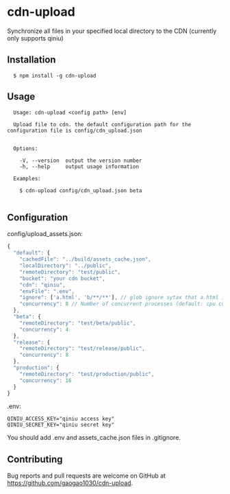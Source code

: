 # cdn-upload

Synchronize all files in your specified local directory to the CDN (currently only supports qiniu)

## Installation

```
  $ npm install -g cdn-upload
```

## Usage

```
  Usage: cdn-upload <config path> [env]

  Upload file to cdn. the default configuration path for the configuration file is config/cdn_upload.json


  Options:

    -V, --version  output the version number
    -h, --help     output usage information

  Examples:

    $ cdn-upload config/cdn_upload.json beta
    
```

## Configuration

config/upload_assets.json:

```js
{
  "default": {
    "cachedFile": "../build/assets_cache.json",
    "localDirectory": "../public",
    "remoteDirectory": "test/public",
    "bucket": "your cdn bucket",
    "cdn": "qiniu",
    "envFile": ".env",
    "ignore": ['a.html', 'b/**/**'], // glob ignore sytax that a.html is localdirectory/a.html and b/**/** will localdirectory/b/**/**
    "concurrency": 8 // Number of concurrent processes (default: cpu count)
  },
  "beta": {
    "remoteDirectory": "test/beta/public",
    "concurrency": 4
  },
  "release": {
    "remoteDirectory": "test/release/public",
    "concurrency": 8
  },
  "production": {
    "remoteDirectory": "test/production/public",
    "concurrency": 16
  }
}
```

.env:

```
QINIU_ACCESS_KEY="qiniu access key"
QINIU_SECRET_KEY="qiniu secret key"
```

You should add .env and assets_cache.json files in .gitignore.

## Contributing

Bug reports and pull requests are welcome on GitHub at https://github.com/gaogao1030/cdn-upload.
